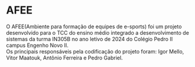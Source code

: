 # AFEE
O AFEE(Ambiente para formação de equipes de e-sports) foi um projeto desenvolvido para o TCC do ensino médio integrado a desenvolvimento de sistemas da turma IN305B no ano letivo de 2024 do Colégio Pedro II campus Engenho Novo II.<br>
Os principais responsáveis pela codificação do projeto foram: Igor Mello, Vitor Maatouk, Antônio Ferreira e Pedro Gabriel.
